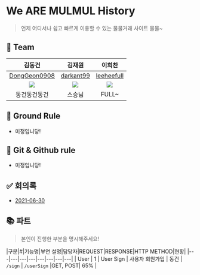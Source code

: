 # We ARE MULMUL History

> 언제 어디서나 쉽고 빠르게 이용할 수 있는 물물거래 사이트 물물~

## 🦹‍ Team

|                          김동건                           |                          김재원                           |                          이희찬                           |
| :-------------------------------------------------------: | :-------------------------------------------------------: | :-------------------------------------------------------: |
|      [DongGeon0908](https://github.com/DongGeon0908)      |         [darkant99](https://github.com/darkant99)         |        [leeheefull](https://github.com/leeheefull)        |
| ![](https://avatars.githubusercontent.com/u/50691225?v=4) | ![](https://avatars.githubusercontent.com/u/35737046?v=4) | ![](https://avatars.githubusercontent.com/u/58816862?v=4) |
|                       동건동건동건                        |                          스승님                           |                           FULL~                           |

## 📝 Ground Rule

- 미정입니당!

## 👥 Git & Github rule

- 미정입니당!

## ✅ 회의록

- [2021-06-30](https://github.com/WEAREMULMUL/MULMUL-HISTORY/blob/master/MeetLog/2021-06-30.md)

## 📚 파트
> 본인이 진행한 부분을 명시해주세요!

|구분|#|기능명|부연 설명|담당자|REQUEST|RESPONSE|HTTP METHOD|현황|
|---|---|---|---|---|---|---|---|
| User | 1 | User Sign | 사용자 회원가입 | 동건 | `/sign` | `/userSign` |GET, POST| 65% |
